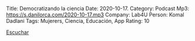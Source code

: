 Title: Democratizando la ciencia
Date: 2020-10-17.
Category: Podcast
Mp3: https://s.danilorca.com/2020-10-17.mp3
Company: Lab4U
Person: Komal Dadlani
Tags: Mujerers, Ciencia, Educación, App
Rating: 10

<a href="https://s.danilorca.com/2020-10-17.mp3" type="audio/mpeg">
Escuchar
</a>
